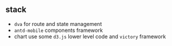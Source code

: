 ## stack
- `dva` for route and state management
- `antd-mobile` components framework 
- chart use some `d3.js` lower level code and `victory` framework